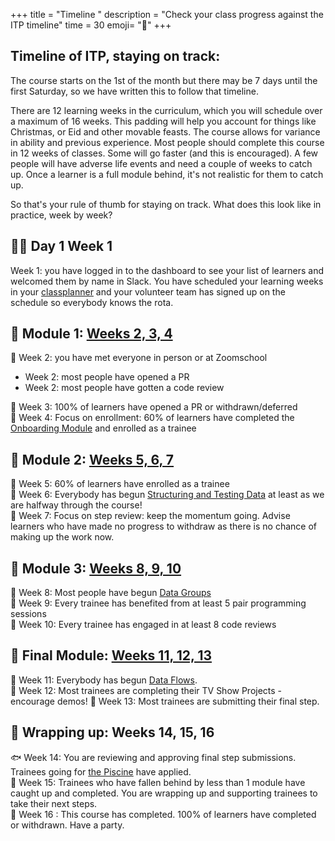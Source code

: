 +++
title = "Timeline "
description = "Check your class progress against the ITP timeline"
time = 30
emoji= "📅"
+++

## Timeline of ITP, staying on track:

The course starts on the 1st of the month but there may be 7 days until the first Saturday, so we have written this to follow that timeline. 

There are 12 learning weeks in the curriculum, which you will schedule over a maximum of 16 weeks. This padding will help you account for things like Christmas, or Eid and other movable feasts. The course allows for variance in ability and previous experience. Most people should complete this course in 12 weeks of classes. Some will go faster (and this is encouraged). A few people will have adverse life events and need a couple of weeks to catch up. Once a learner is a full module behind, it's not realistic for them to catch up.

So that's your rule of thumb for staying on track. What does this look like in practice, week by week?

## 🫶🏽 Day 1 Week 1

Week 1: you have logged in to the dashboard to see your list of learners and welcomed them by name in Slack. You have scheduled your learning weeks in your [classplanner](https://classplanner.codeyourfuture.io/) and your volunteer team has signed up on the schedule so everybody knows the rota.  

## 🤝 Module 1: [Weeks 2, 3, 4](/onboarding)

🤝 Week 2: you have met everyone in person or at Zoomschool

- Week 2: most people have opened a PR
- Week 2: most people have gotten a code review

🤝 Week 3: 100% of learners have opened a PR or withdrawn/deferred  
🤝 Week 4: Focus on enrollment: 60% of learners have completed the [Onboarding Module](/onboarding) and enrolled as a trainee

## 🥚 Module 2: [Weeks 5, 6, 7](/structuring-data)

🥚 Week 5: 60% of learners have enrolled as a trainee  
🥚 Week 6: Everybody has begun [Structuring and Testing Data](/structuring-data) at least as we are halfway through the course!  
🥚 Week 7: Focus on step review: keep the momentum going. Advise learners who have made no progress to withdraw as there is no chance of making up the work now.

## 🐣 Module 3: [Weeks 8, 9, 10](/data-groups)

🐣 Week 8: Most people have begun [Data Groups](/data-groups)  
🐣 Week 9: Every trainee has benefited from at least 5 pair programming sessions  
🐣 Week 10: Every trainee has engaged in at least 8 code reviews

## 🐥 Final Module: [Weeks 11, 12, 13](/data-flows)

🐥 Week 11: Everybody has begun [Data Flows](/data-flows).  
🐥 Week 12: Most trainees are completing their TV Show Projects - encourage demos! 
🐥 Week 13: Most trainees are submitting their final step.

## 🎁 Wrapping up: Weeks 14, 15, 16

🐟 Week 14: You are reviewing and approving final step submissions. Trainees going for [the Piscine](https://piscine.codeyourfuture.io) have applied.  
👣 Week 15: Trainees who have fallen behind by less than 1 module have caught up and completed. You are wrapping up and supporting trainees to take their next steps.  
🎉 Week 16 : This course has completed. 100% of learners have completed or withdrawn. Have a party.
